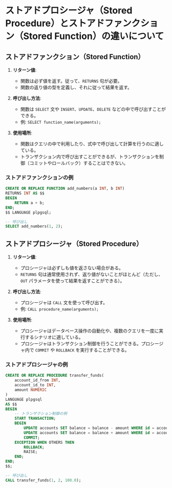 # ストアドプロシージャ（Stored Procedure）とストアドファンクション（Stored Function）の違いについて

## ストアドファンクション（Stored Function）

1. **リターン値**:
   - 関数は必ず値を返す。従って、`RETURNS` 句が必要。
   - 関数の返り値の型を定義し、それに従って結果を返す。

2. **呼び出し方法**:
   - 関数は `SELECT` 文や `INSERT`、`UPDATE`、`DELETE` などの中で呼び出すことができる。
   - 例: `SELECT function_name(arguments);`

3. **使用場所**:
   - 関数はクエリの中で利用したり、式中で呼び出して計算を行うのに適している。
   - トランザクション内で呼び出すことができるが、トランザクションを制御（コミットやロールバック）することはできない。

### ストアドファンクションの例

```sql
CREATE OR REPLACE FUNCTION add_numbers(a INT, b INT)
RETURNS INT AS $$
BEGIN
    RETURN a + b;
END;
$$ LANGUAGE plpgsql;

-- 呼び出し
SELECT add_numbers(1, 2);
```

## ストアドプロシージャ（Stored Procedure）

1. **リターン値**:
   - プロシージャは必ずしも値を返さない場合がある。
   - `RETURNS` 句は通常使用されず、返り値がないことがほとんど（ただし、`OUT` パラメータを使って結果を返すことができる）。

2. **呼び出し方法**:
   - プロシージャは `CALL` 文を使って呼び出す。
   - 例: `CALL procedure_name(arguments);`

3. **使用場所**:
   - プロシージャはデータベース操作の自動化や、複数のクエリを一度に実行するシナリオに適している。
   - プロシージャはトランザクション制御を行うことができる。プロシージャ内で `COMMIT` や `ROLLBACK` を実行することができる。

### ストアドプロシージャの例

```sql
CREATE OR REPLACE PROCEDURE transfer_funds(
    account_id_from INT,
    account_id_to INT,
    amount NUMERIC
)
LANGUAGE plpgsql
AS $$
BEGIN
    -- トランザクション制御の例
    START TRANSACTION;
    BEGIN
        UPDATE accounts SET balance = balance - amount WHERE id = account_id_from;
        UPDATE accounts SET balance = balance + amount WHERE id = account_id_to;
        COMMIT;
    EXCEPTION WHEN OTHERS THEN
        ROLLBACK;
        RAISE;
    END;
END;
$$;

-- 呼び出し
CALL transfer_funds(1, 2, 100.0);
```
